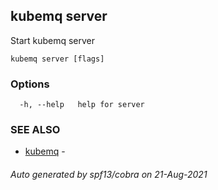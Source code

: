 ## kubemq server

Start kubemq server

```
kubemq server [flags]
```

### Options

```
  -h, --help   help for server
```

### SEE ALSO

* [kubemq](kubemq.md)     -

###### Auto generated by spf13/cobra on 21-Aug-2021
